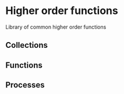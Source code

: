 # Higher order functions

Library of common higher order functions

## Collections

## Functions

## Processes